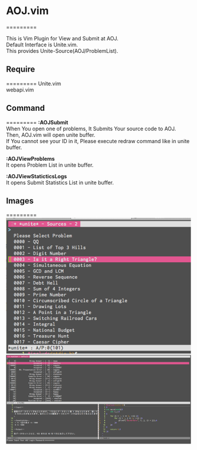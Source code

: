 # AOJ.vim
=========

This is Vim Plugin for View and Submit at AOJ.  
Default Interface is Unite.vim.  
This provides Unite-Source(AOJ/ProblemList).

## Require
=========
Unite.vim  
webapi.vim


## Command
=========
**:AOJSubmit**  
    When You open one of problems, It Submits Your source code to AOJ.  
    Then, AOJ.vim will open unite buffer.  
    If You cannot see your ID in it, Please execute redraw command like <C-L> in unite buffer.  

**:AOJViewProblems**  
    It opens Problem List in unite buffer.  

**:AOJViewStaticticsLogs**  
    It opens Submit Statistics List in unite buffer.

## Images
=========
![SS](./ss1.png)
![SS](./ss2.png)
